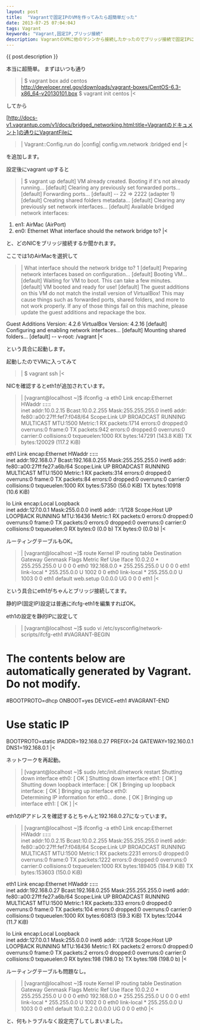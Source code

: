 ```yaml
---
layout: post
title:  "Vagrantで固定IPのVMを作ってみたら超簡単だった"
date: 2013-07-25 07:04:04J
tags: Vagrant
keywords: "Vagrant,固定IP,ブリッジ接続"
description: VagrantのVMに他のマシンから接続したかったのでブリッジ接続で固定IPにしてみました。
---
```


{{ post.description }}

本当に超簡単。
まずはいつも通り

>|
$ vagrant box add centos http://developer.nrel.gov/downloads/vagrant-boxes/CentOS-6.3-x86_64-v20130101.box
$ vagrant init centos
|<

してから

[http://docs-v1.vagrantup.com/v1/docs/bridged_networking.html:title=Vagrantのドキュメント]の通りにVagrantFileに

>|
Vagrant::Config.run do |config|
  config.vm.network :bridged
end
|<

を追加します。

設定後にvagrant upすると

>|
$ vagrant up
default] VM already created. Booting if it's not already running...
[default] Clearing any previously set forwarded ports...
[default] Forwarding ports...
[default] -- 22 => 2222 (adapter 1)
[default] Creating shared folders metadata...
[default] Clearing any previously set network interfaces...
[default] Available bridged network interfaces:
1) en1: AirMac (AirPort)
2) en0: Ethernet
What interface should the network bridge to?
|<

と、どのNICをブリッジ接続するか聞かれます。

ここでは1のAirMacを選択して

>|
What interface should the network bridge to? 1
[default] Preparing network interfaces based on configuration...
[default] Booting VM...
[default] Waiting for VM to boot. This can take a few minutes.
[default] VM booted and ready for use!
[default] The guest additions on this VM do not match the install version of
VirtualBox! This may cause things such as forwarded ports, shared
folders, and more to not work properly. If any of those things fail on
this machine, please update the guest additions and repackage the
box.

Guest Additions Version: 4.2.6
VirtualBox Version: 4.2.16
[default] Configuring and enabling network interfaces...
[default] Mounting shared folders...
[default] -- v-root: /vagrant
|<

という具合に起動します。

起動したのでVMに入ってみて

>|
$ vagrant ssh
|<

NICを確認するとeth1が追加されています。

>|
[vagrant@localhost ~]$ ifconfig -a
eth0      Link encap:Ethernet  HWaddr **:**:**:**:**:**  
          inet addr:10.0.2.15  Bcast:10.0.2.255  Mask:255.255.255.0
          inet6 addr: fe80::a00:27ff:fef7:f048/64 Scope:Link
          UP BROADCAST RUNNING MULTICAST  MTU:1500  Metric:1
          RX packets:1714 errors:0 dropped:0 overruns:0 frame:0
          TX packets:942 errors:0 dropped:0 overruns:0 carrier:0
          collisions:0 txqueuelen:1000 
          RX bytes:147291 (143.8 KiB)  TX bytes:120029 (117.2 KiB)

eth1      Link encap:Ethernet  HWaddr **:**:**:**:**:**  
          inet addr:192.168.0.7  Bcast:192.168.0.255  Mask:255.255.255.0
          inet6 addr: fe80::a00:27ff:fe27:a6b/64 Scope:Link
          UP BROADCAST RUNNING MULTICAST  MTU:1500  Metric:1
          RX packets:314 errors:0 dropped:0 overruns:0 frame:0
          TX packets:84 errors:0 dropped:0 overruns:0 carrier:0
          collisions:0 txqueuelen:1000 
          RX bytes:57350 (56.0 KiB)  TX bytes:10918 (10.6 KiB)

lo        Link encap:Local Loopback  
          inet addr:127.0.0.1  Mask:255.0.0.0
          inet6 addr: ::1/128 Scope:Host
          UP LOOPBACK RUNNING  MTU:16436  Metric:1
          RX packets:0 errors:0 dropped:0 overruns:0 frame:0
          TX packets:0 errors:0 dropped:0 overruns:0 carrier:0
          collisions:0 txqueuelen:0 
          RX bytes:0 (0.0 b)  TX bytes:0 (0.0 b)
|<

ルーティングテーブルもOK。

>|
[vagrant@localhost ~]$ route
Kernel IP routing table
Destination     Gateway         Genmask         Flags Metric Ref    Use Iface
10.0.2.0        *               255.255.255.0   U     0      0        0 eth0
192.168.0.0     *               255.255.255.0   U     0      0        0 eth1
link-local      *               255.255.0.0     U     1002   0        0 eth0
link-local      *               255.255.0.0     U     1003   0        0 eth1
default         web.setup       0.0.0.0         UG    0      0        0 eth1
|<

という具合にeth1がちゃんとブリッジ接続してます。

静的IP(固定IP)設定は普通にifcfg-eth1を編集すればOK。

eth1の設定を静的IPに設定して

>|
[vagrant@localhost ~]$ sudo vi /etc/sysconfig/network-scripts/ifcfg-eth1 
#VAGRANT-BEGIN
# The contents below are automatically generated by Vagrant. Do not modify.
#BOOTPROTO=dhcp
ONBOOT=yes
DEVICE=eth1
#VAGRANT-END

# Use static IP 
BOOTPROTO=static
IPADDR=192.168.0.27
PREFIX=24
GATEWAY=192.160.0.1
DNS1=192.168.0.1
|<

ネットワークを再起動。

>|
[vagrant@localhost ~]$ sudo /etc/init.d/network restart
Shutting down interface eth0:                              [  OK  ]
Shutting down interface eth1:                              [  OK  ]
Shutting down loopback interface:                          [  OK  ]
Bringing up loopback interface:                            [  OK  ]
Bringing up interface eth0:  
Determining IP information for eth0... done.
                                                           [  OK  ]
Bringing up interface eth1:                                [  OK  ]
|<

eth1のIPアドレスを確認するとちゃんと192.168.0.27になっています。

>|
[vagrant@localhost ~]$ ifconfig -a
eth0      Link encap:Ethernet  HWaddr **:**:**:**:**:**  
          inet addr:10.0.2.15  Bcast:10.0.2.255  Mask:255.255.255.0
          inet6 addr: fe80::a00:27ff:fef7:f048/64 Scope:Link
          UP BROADCAST RUNNING MULTICAST  MTU:1500  Metric:1
          RX packets:2231 errors:0 dropped:0 overruns:0 frame:0
          TX packets:1222 errors:0 dropped:0 overruns:0 carrier:0
          collisions:0 txqueuelen:1000 
          RX bytes:189405 (184.9 KiB)  TX bytes:153603 (150.0 KiB)

eth1      Link encap:Ethernet  HWaddr **:**:**:**:**:**  
          inet addr:192.168.0.27  Bcast:192.168.0.255  Mask:255.255.255.0
          inet6 addr: fe80::a00:27ff:fe27:a6b/64 Scope:Link
          UP BROADCAST RUNNING MULTICAST  MTU:1500  Metric:1
          RX packets:333 errors:0 dropped:0 overruns:0 frame:0
          TX packets:104 errors:0 dropped:0 overruns:0 carrier:0
          collisions:0 txqueuelen:1000 
          RX bytes:60813 (59.3 KiB)  TX bytes:12044 (11.7 KiB)

lo        Link encap:Local Loopback  
          inet addr:127.0.0.1  Mask:255.0.0.0
          inet6 addr: ::1/128 Scope:Host
          UP LOOPBACK RUNNING  MTU:16436  Metric:1
          RX packets:2 errors:0 dropped:0 overruns:0 frame:0
          TX packets:2 errors:0 dropped:0 overruns:0 carrier:0
          collisions:0 txqueuelen:0 
          RX bytes:198 (198.0 b)  TX bytes:198 (198.0 b)
|<

ルーティングテーブルも問題なし。

>|
[vagrant@localhost ~]$ route
Kernel IP routing table
Destination     Gateway         Genmask         Flags Metric Ref    Use Iface
10.0.2.0        *               255.255.255.0   U     0      0        0 eth0
192.168.0.0     *               255.255.255.0   U     0      0        0 eth1
link-local      *               255.255.0.0     U     1002   0        0 eth0
link-local      *               255.255.0.0     U     1003   0        0 eth1
default         10.0.2.2        0.0.0.0         UG    0      0        0 eth0
|<

と、何もトラブルなく設定完了してしまいました。